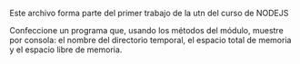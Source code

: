 Este archivo forma parte del primer trabajo de la utn del curso de NODEJS

Confeccione un programa que, usando los métodos del módulo, muestre por consola: el nombre del directorio temporal, el espacio total de memoria y el espacio libre de memoria.